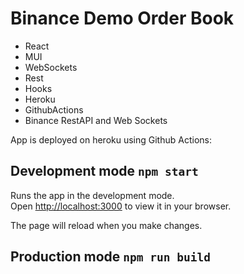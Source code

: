 # Binance Demo Order Book

- React
- MUI
- WebSockets
- Rest
- Hooks
- Heroku
- GithubActions
- Binance RestAPI and Web Sockets

App is deployed on heroku using Github Actions:

## Development mode `npm start`

Runs the app in the development mode.\
Open [http://localhost:3000](http://localhost:3000) to view it in your browser.

The page will reload when you make changes.

## Production mode `npm run build`
